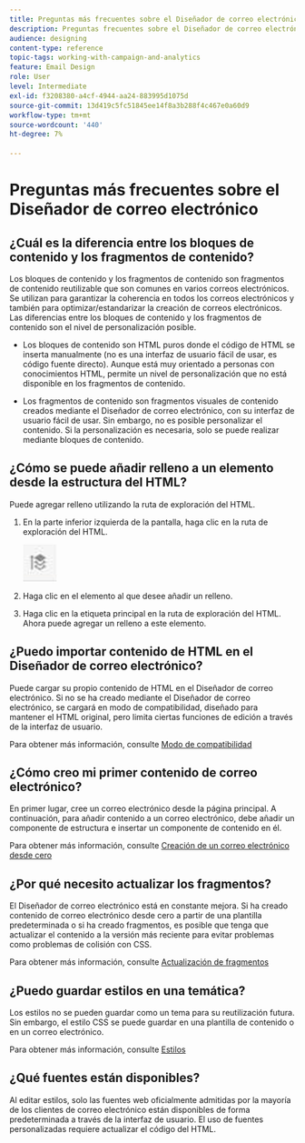 ```yaml
---
title: Preguntas más frecuentes sobre el Diseñador de correo electrónico
description: Preguntas frecuentes sobre el Diseñador de correo electrónico.
audience: designing
content-type: reference
topic-tags: working-with-campaign-and-analytics
feature: Email Design
role: User
level: Intermediate
exl-id: f3208380-a4cf-4944-aa24-883995d1075d
source-git-commit: 13d419c5fc51845ee14f8a3b288f4c467e0a60d9
workflow-type: tm+mt
source-wordcount: '440'
ht-degree: 7%

---
```


# Preguntas más frecuentes sobre el Diseñador de correo electrónico

## ¿Cuál es la diferencia entre los bloques de contenido y los fragmentos de contenido?

Los bloques de contenido y los fragmentos de contenido son fragmentos de contenido reutilizable que son comunes en varios correos electrónicos. Se utilizan para garantizar la coherencia en todos los correos electrónicos y también para optimizar/estandarizar la creación de correos electrónicos. Las diferencias entre los bloques de contenido y los fragmentos de contenido son el nivel de personalización posible.

* Los bloques de contenido son HTML puros donde el código de HTML se inserta manualmente (no es una interfaz de usuario fácil de usar, es código fuente directo). Aunque está muy orientado a personas con conocimientos HTML, permite un nivel de personalización que no está disponible en los fragmentos de contenido.

* Los fragmentos de contenido son fragmentos visuales de contenido creados mediante el Diseñador de correo electrónico, con su interfaz de usuario fácil de usar. Sin embargo, no es posible personalizar el contenido. Si la personalización es necesaria, solo se puede realizar mediante bloques de contenido.

## ¿Cómo se puede añadir relleno a un elemento desde la estructura del HTML?

Puede agregar relleno utilizando la ruta de exploración del HTML.

1. En la parte inferior izquierda de la pantalla, haga clic en la ruta de exploración del HTML.

   ![](assets/do-not-localize/breadcrumb.png)

1. Haga clic en el elemento al que desee añadir un relleno.
1. Haga clic en la etiqueta principal en la ruta de exploración del HTML.
Ahora puede agregar un relleno a este elemento.

## ¿Puedo importar contenido de HTML en el Diseñador de correo electrónico?

Puede cargar su propio contenido de HTML en el Diseñador de correo electrónico. Si no se ha creado mediante el Diseñador de correo electrónico, se cargará en modo de compatibilidad, diseñado para mantener el HTML original, pero limita ciertas funciones de edición a través de la interfaz de usuario.

Para obtener más información, consulte [Modo de compatibilidad](../../designing/using/using-existing-content.md#compatibility-mode)

## ¿Cómo creo mi primer contenido de correo electrónico?

En primer lugar, cree un correo electrónico desde la página principal.
A continuación, para añadir contenido a un correo electrónico, debe añadir un componente de estructura e insertar un componente de contenido en él.

Para obtener más información, consulte [Creación de un correo electrónico desde cero](../../designing/using/quick-start.md#from-scratch-email)

## ¿Por qué necesito actualizar los fragmentos?

El Diseñador de correo electrónico está en constante mejora. Si ha creado contenido de correo electrónico desde cero a partir de una plantilla predeterminada o si ha creado fragmentos, es posible que tenga que actualizar el contenido a la versión más reciente para evitar problemas como problemas de colisión con CSS.

Para obtener más información, consulte [Actualización de fragmentos](../../designing/using/designing-content-in-adobe-campaign.md#email-designer-updates)

## ¿Puedo guardar estilos en una temática?

Los estilos no se pueden guardar como un tema para su reutilización futura. Sin embargo, el estilo CSS se puede guardar en una plantilla de contenido o en un correo electrónico.

Para obtener más información, consulte [Estilos](../../designing/using/styles.md)

## ¿Qué fuentes están disponibles?

Al editar estilos, solo las fuentes web oficialmente admitidas por la mayoría de los clientes de correo electrónico están disponibles de forma predeterminada a través de la interfaz de usuario. El uso de fuentes personalizadas requiere actualizar el código del HTML.
